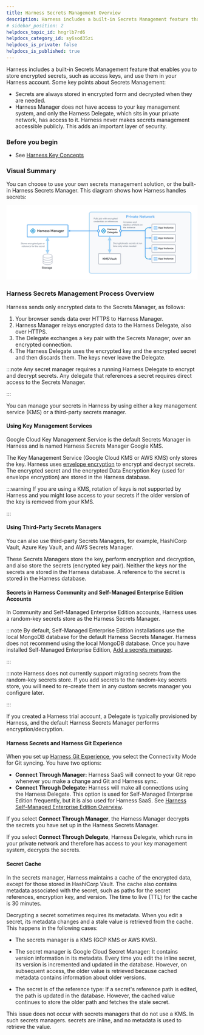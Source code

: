 ```yaml
---
title: Harness Secrets Management Overview
description: Harness includes a built-in Secrets Management feature that enables you to store encrypted secrets, such as access keys, and use them in your Harness account. Some key points about Secrets Management…
# sidebar_position: 2
helpdocs_topic_id: hngrlb7rd6
helpdocs_category_id: sy6sod35zi
helpdocs_is_private: false
helpdocs_is_published: true
---
```


Harness includes a built-in Secrets Management feature that enables you to store encrypted secrets, such as access keys, and use them in your Harness account. Some key points about Secrets Management:

* Secrets are always stored in encrypted form and decrypted when they are needed.
* Harness Manager does not have access to your key management system, and only the Harness Delegate, which sits in your private network, has access to it. Harness never makes secrets management accessible publicly. This adds an important layer of security.

### Before you begin

* See [Harness Key Concepts](../../getting-started/learn-harness-key-concepts.md)

### Visual Summary

You can choose to use your own secrets management solution, or the built-in Harness Secrets Manager. This diagram shows how Harness handles secrets:

![](./static/harness-secret-manager-overview-44.png)

### Harness Secrets Management Process Overview

Harness sends only encrypted data to the Secrets Manager, as follows: 

1. Your browser sends data over HTTPS to Harness Manager.
2. Harness Manager relays encrypted data to the Harness Delegate, also over HTTPS.
3. The Delegate exchanges a key pair with the Secrets Manager, over an encrypted connection.
4. The Harness Delegate uses the encrypted key and the encrypted secret and then discards them. The keys never leave the Delegate.


:::note
Any secret manager requires a running Harness Delegate to encrypt and decrypt secrets. Any delegate that references a secret requires direct access to the Secrets Manager.

:::

You can manage your secrets in Harness by using either a key management service (KMS) or a third-party secrets manager.

#### Using Key Management Services

Google Cloud Key Management Service is the default Secrets Manager in Harness and is named Harness Secrets Manager Google KMS.

The Key Management Service (Google Cloud KMS or AWS KMS) only stores the key. Harness uses [envelope encryption](https://cloud.google.com/kms/docs/envelope-encryption) to encrypt and decrypt secrets. The encrypted secret and the encrypted Data Encryption Key (used for envelope encryption) are stored in the Harness database. 


:::warning
If you are using a KMS, rotation of keys is not supported by Harness and you might lose access to your secrets if the older version of the key is removed from your KMS.

:::

#### Using Third-Party Secrets Managers

You can also use third-party Secrets Managers, for example, HashiCorp Vault, Azure Key Vault, and AWS Secrets Manager.

These Secrets Managers store the key, perform encryption and decryption, and also store the secrets (encrypted key pair). Neither the keys nor the secrets are stored in the Harness database. A reference to the secret is stored in the Harness database.

#### Secrets in Harness Community and Self-Managed Enterprise Edition Accounts

In Community and Self-Managed Enterprise Edition accounts, Harness uses a random-key secrets store as the Harness Secrets Manager.


:::note
By default, Self-Managed Enterprise Edition installations use the local MongoDB database for the default Harness Secrets Manager. Harness does not recommend using the local MongoDB database. Once you have installed Self-Managed Enterprise Edition, [Add a secrets manager](./5-add-secrets-manager.md). 

:::


:::note
Harness does not currently support migrating secrets from the random-key secrets store. If you add secrets to the random-key secrets store, you will need to re-create them in any custom secrets manager you configure later.

:::

If you created a Harness trial account, a Delegate is typically provisioned by Harness, and the default Harness Secrets Manager performs encryption/decryption.

#### Harness Secrets and Harness Git Experience

When you set up [Harness Git Experience](../10_Git-Experience/git-experience-overview.md), you select the Connectivity Mode for Git syncing. You have two options:

* **Connect Through Manager:** Harness SaaS will connect to your Git repo whenever you make a change and Git and Harness sync.
* **Connect Through Delegate:** Harness will make all connections using the Harness Delegate. This option is used for Self-Managed Enterprise Edition frequently, but it is also used for Harness SaaS. See [Harness Self-Managed Enterprise Edition Overview](../../self-managed-enterprise-edition/introduction/harness-self-managed-enterprise-edition-overview.md).

If you select **Connect Through Manager**, the Harness Manager decrypts the secrets you have set up in the Harness Secrets Manager.

If you select **Connect Through Delegate**, Harness Delegate, which runs in your private network and therefore has access to your key management system, decrypts the secrets.

#### Secret Cache

In the secrets manager, Harness maintains a cache of the encrypted data, except for those stored in HashiCorp Vault. The cache also contains metadata associated with the secret, such as paths for the secret references, encryption key, and version. The time to live (TTL) for the cache is 30 minutes.

Decrypting a secret sometimes requires its metadata. When you edit a secret, its metadata changes and a stale value is retrieved from the cache. This happens in the following cases:

- The secrets manager is a KMS (GCP KMS or AWS KMS).

- The secret manager is Google Cloud Secret Manager: It contains version information in its metadata. Every time you edit the inline secret, its version is incremented and updated in the database. However, on subsequent access, the older value is retrieved because cached metadata contains information about older versions.

- The secret is of the reference type: If a secret's reference path is edited, the path is updated in the database. However, the cached value continues to store the older path and fetches the stale secret.

This issue does not occur with secrets managers that do not use a KMS. In such secrets managers. secrets are inline, and no metadata is used to retrieve the value. 



